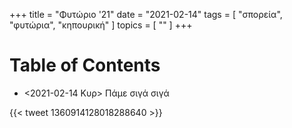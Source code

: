 +++
title = "Φυτώριο '21"
date = "2021-02-14"
tags = [ "σπορεία", "φυτώρια", "κηπουρική" ]
topics = [ "" ]
+++


# Table of Contents



-   <span class="timestamp-wrapper"><span class="timestamp">&lt;2021-02-14 Κυρ&gt; </span></span> Πάμε σιγά σιγά

{{< tweet 1360914128018288640 >}}
